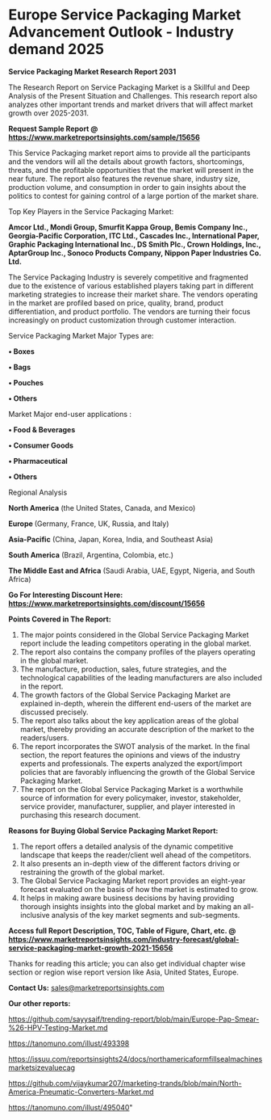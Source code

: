 # Europe Service Packaging Market Advancement Outlook - Industry demand 2025

<strong>Service Packaging Market Research Report 2031</strong>

The Research Report on Service Packaging Market is a Skillful and Deep Analysis of the Present Situation and Challenges. This research report also analyzes other important trends and market drivers that will affect market growth over 2025-2031.

<strong>Request Sample Report @ <a href=https://www.marketreportsinsights.com/sample/15656>https://www.marketreportsinsights.com/sample/15656</a></strong>

This Service Packaging market report aims to provide all the participants and the vendors will all the details about growth factors, shortcomings, threats, and the profitable opportunities that the market will present in the near future. The report also features the revenue share, industry size, production volume, and consumption in order to gain insights about the politics to contest for gaining control of a large portion of the market share.

Top Key Players in the Service Packaging Market:

<strong>Amcor Ltd., Mondi Group, Smurfit Kappa Group, Bemis Company Inc., Georgia-Pacific Corporation, ITC Ltd., Cascades Inc., International Paper, Graphic Packaging International Inc., DS Smith Plc., Crown Holdings, Inc., AptarGroup Inc., Sonoco Products Company, Nippon Paper Industries Co. Ltd.</strong>

The Service Packaging Industry is severely competitive and fragmented due to the existence of various established players taking part in different marketing strategies to increase their market share. The vendors operating in the market are profiled based on price, quality, brand, product differentiation, and product portfolio. The vendors are turning their focus increasingly on product customization through customer interaction.

Service Packaging Market Major Types are:

<strong>• Boxes

• Bags

• Pouches

• Others</strong>

Market Major end-user applications :

<strong>• Food & Beverages

• Consumer Goods

• Pharmaceutical

• Others</strong>

Regional Analysis

</u><strong><b>North America</b></strong> (the United States, Canada, and Mexico)

<strong><b>Europe </b></strong>(Germany, France, UK, Russia, and Italy)

<strong><b>Asia-Pacific</b></strong> (China, Japan, Korea, India, and Southeast Asia)

<strong><b>South America</b></strong> (Brazil, Argentina, Colombia, etc.)

<strong><b>The Middle East and Africa</b></strong> (Saudi Arabia, UAE, Egypt, Nigeria, and South Africa)

<strong>Go For Interesting Discount Here: <a href=https://www.marketreportsinsights.com/discount/15656>https://www.marketreportsinsights.com/discount/15656</a></strong>

<strong>Points Covered in The Report:</strong>
<ol>
  <li>The major points considered in the Global Service Packaging Market report include the leading competitors operating in the global market.</li>
  <li>The report also contains the company profiles of the players operating in the global market.</li>
  <li>The manufacture, production, sales, future strategies, and the technological capabilities of the leading manufacturers are also included in the report.</li>
  <li>The growth factors of the Global Service Packaging Market are explained in-depth, wherein the different end-users of the market are discussed precisely.</li>
  <li>The report also talks about the key application areas of the global market, thereby providing an accurate description of the market to the readers/users.</li>
  <li>The report incorporates the SWOT analysis of the market. In the final section, the report features the opinions and views of the industry experts and professionals. The experts analyzed the export/import policies that are favorably influencing the growth of the Global Service Packaging Market.</li>
  <li>The report on the Global Service Packaging Market is a worthwhile source of information for every policymaker, investor, stakeholder, service provider, manufacturer, supplier, and player interested in purchasing this research document.</li>
</ol>
<strong>Reasons for Buying Global Service Packaging Market Report:</strong>

<ol>
  <li>The report offers a detailed analysis of the dynamic competitive landscape that keeps the reader/client well ahead of the competitors.</li>
  <li>It also presents an in-depth view of the different factors driving or restraining the growth of the global market.</li>
  <li>The Global Service Packaging Market report provides an eight-year forecast evaluated on the basis of how the market is estimated to grow.</li>
  <li>It helps in making aware business decisions by having providing thorough insights insights into the global market and by making an all-inclusive analysis of the key market segments and sub-segments.</li>
</ol>
<strong>Access full Report Description, TOC, Table of Figure, Chart, etc. @ <a href=https://www.marketreportsinsights.com/industry-forecast/global-service-packaging-market-growth-2021-15656>https://www.marketreportsinsights.com/industry-forecast/global-service-packaging-market-growth-2021-15656</a></strong>


Thanks for reading this article; you can also get individual chapter wise section or region wise report version like Asia, United States, Europe.

<strong>Contact Us:</strong>
sales@marketreportsinsights.com

<strong>Our other reports:</strong>

<a href=https://github.com/sayysaif/trending-report/blob/main/Europe-Pap-Smear-%26-HPV-Testing-Market.md>https://github.com/sayysaif/trending-report/blob/main/Europe-Pap-Smear-%26-HPV-Testing-Market.md</a>

<a href=https://tanomuno.com/illust/493398>https://tanomuno.com/illust/493398</a>

<a href=https://issuu.com/reportsinsights24/docs/northamericaformfillsealmachinesmarketsizevaluecag>https://issuu.com/reportsinsights24/docs/northamericaformfillsealmachinesmarketsizevaluecag</a>

<a href=https://github.com/vijaykumar207/marketing-trands/blob/main/North-America-Pneumatic-Converters-Market.md>https://github.com/vijaykumar207/marketing-trands/blob/main/North-America-Pneumatic-Converters-Market.md</a>

<a href=https://tanomuno.com/illust/495040>https://tanomuno.com/illust/495040</a>"
